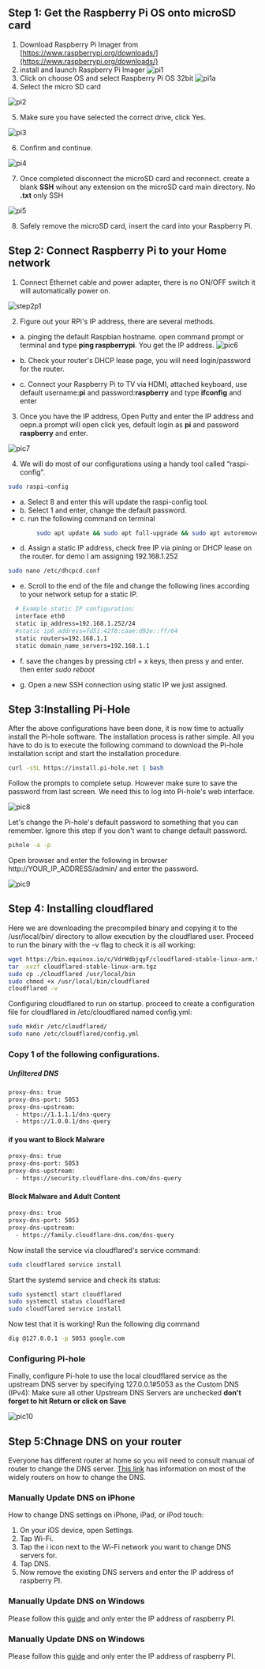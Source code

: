 

## Step 1: Get the Raspberry Pi OS onto microSD card

1. Download Raspberry Pi Imager from [https://www.raspberrypi.org/downloads/](https://www.raspberrypi.org/downloads/)
2. install and launch Raspberry Pi Imager 
    ![pi1](https://raw.githubusercontent.com/A3XX/dns_at_home/master/img/1.PNG)
3. Click on choose OS and select Raspberry Pi OS 32bit
    ![pi1a](https://raw.githubusercontent.com/A3XX/dns_at_home/master/img/1a.png)
4. Select the micro SD card 

![pi2](https://raw.githubusercontent.com/A3XX/dns_at_home/master/img/2.PNG)

5. Make sure you have selected the correct drive, click Yes.

![pi3](https://raw.githubusercontent.com/A3XX/dns_at_home/master/img/3.PNG)

6. Confirm and continue. 

![pi4](https://raw.githubusercontent.com/A3XX/dns_at_home/master/img/4.PNG)

7. Once completed disconnect the microSD card and reconnect. create a blank **SSH** wihout any extension on the microSD card main directory. No **.txt** only SSH

![pi5](https://raw.githubusercontent.com/A3XX/dns_at_home/master/img/5.PNG)

8. Safely remove the microSD card, insert the card into your Raspberry Pi. 

## Step 2: Connect Raspberry Pi to your Home network
1. Connect Ethernet cable and power adapter, there is no ON/OFF switch it will automatically power on.  

![step2p1](https://projects-static.raspberrypi.org/projects/raspberry-pi-getting-started/0e07cfe2a142a41e6c97611e94057de6dddde935/en/images/pi-plug-in.gif)

2. Figure out your RPi's IP address, there are several methods.
  - a. pinging the default Raspbian hostname. open command prompt or terminal and type **ping raspberrypi**. You get the IP address.
    ![pic6](https://raw.githubusercontent.com/A3XX/dns_at_home/master/img/6.PNG)

  - b. Check your router's DHCP lease page, you will need login/password for the router. 
  - c. Connect your Raspberry Pi to TV via HDMI, attached keyboard, use default username:**pi** and password:**raspberry** and type **ifconfig** and enter
3. Once you have the IP address, Open Putty and enter the IP address and oepn.a prompt will open click yes, default login as **pi** and  password **raspberry** and enter.

![pic7](https://raw.githubusercontent.com/A3XX/dns_at_home/master/img/7.PNG)

4. We will do most of our configurations using a handy tool called “raspi-config”.
```bash
sudo raspi-config
```

 - a. Select 8 and enter this will update the raspi-config tool. 
 - b. Select 1 and enter, change the default password. 
 - c. run the following command on terminal
```bash 
        sudo apt update && sudo apt full-upgrade && sudo apt autoremove && sudo apt autoclean
```
 - d. Assign a static IP address, check free IP via pining or DHCP lease on the router. for demo I am assigning 192.168.1.252
  

```bash 
sudo nano /etc/dhcpcd.conf
```
 - e. Scroll to the end of the file and change the following lines according to your network setup for a static IP.
  
```bash 
  # Example static IP configuration:
  interface eth0
  static ip_address=192.168.1.252/24
  #static ip6_address=fd51:42f8:caae:d92e::ff/64
  static routers=192.168.1.1
  static domain_name_servers=192.168.1.1
``` 

- f.  save the changes by pressing ctrl + x keys, then press y and enter. then enter *sudo reboot*

- g. Open a new SSH connection using static IP we just assigned.

## Step 3:Installing Pi-Hole

After the above configurations have been done, it is now time to actually install the Pi-hole software. The installation process is rather simple. All you have to do is to execute the following command to download the Pi-hole installation script and start the installation procedure.

```bash 
curl -sSL https://install.pi-hole.net | bash
```
Follow the prompts to complete setup. However make sure to save the password from last screen. We need this to log into Pi-hole's web interface. 

![pic8](https://raw.githubusercontent.com/A3XX/dns_at_home/master/img/8.gif)

Let's change the Pi-hole's default password to something that you can remember. Ignore this step if you don't want to change default password. 

```bash 
pihole -a -p
```

Open browser and enter the following in browser http://YOUR_IP_ADDRESS/admin/ and enter the password. 

![pic9](https://raw.githubusercontent.com/A3XX/dns_at_home/master/img/9.PNG)


## Step 4: Installing cloudflared
Here we are downloading the precompiled binary and copying it to the /usr/local/bin/ directory to allow execution by the cloudflared user. Proceed to run the binary with the -v flag to check it is all working:

```bash 
wget https://bin.equinox.io/c/VdrWdbjqyF/cloudflared-stable-linux-arm.tgz
tar -xvzf cloudflared-stable-linux-arm.tgz
sudo cp ./cloudflared /usr/local/bin
sudo chmod +x /usr/local/bin/cloudflared
cloudflared -v

```

Configuring cloudflared to run on startup. proceed to create a configuration file for cloudflared in /etc/cloudflared named config.yml:
```bash
sudo mkdir /etc/cloudflared/
sudo nano /etc/cloudflared/config.yml
```
### Copy 1 of the following configurations. 

##### Unfiltered DNS
```bash
proxy-dns: true
proxy-dns-port: 5053
proxy-dns-upstream:
  - https://1.1.1.1/dns-query
  - https://1.0.0.1/dns-query
```
#### if you want to Block Malware
```bash
proxy-dns: true
proxy-dns-port: 5053
proxy-dns-upstream:
  - https://security.cloudflare-dns.com/dns-query
```
#### Block Malware and Adult Content
```bash
proxy-dns: true
proxy-dns-port: 5053
proxy-dns-upstream:
  - https://family.cloudflare-dns.com/dns-query
```

Now install the service via cloudflared's service command:
```bash
sudo cloudflared service install
```
Start the systemd service and check its status:
```bash
sudo systemctl start cloudflared
sudo systemctl status cloudflared
sudo cloudflared service install
```
Now test that it is working! Run the following dig command
```bash
dig @127.0.0.1 -p 5053 google.com

```
### Configuring Pi-hole
Finally, configure Pi-hole to use the local cloudflared service as the upstream DNS server by specifying 127.0.0.1#5053 as the Custom DNS (IPv4):
Make sure all other Upstream DNS Servers are unchecked **don't forget to hit Return or click on Save**

![pic10](https://raw.githubusercontent.com/A3XX/dns_at_home/master/img/10.PNG)



## Step 5:Chnage DNS on your router
Everyone has different router at home so you will need to consult manual of router to change the DNS server. [This link](https://www.lifewire.com/how-to-change-dns-servers-on-most-popular-routers-2617995) has information on most of the widely routers on how to change the DNS. 

### Manually Update DNS on iPhone 
How to change DNS settings on iPhone, iPad, or iPod touch:
1. On your iOS device, open Settings.
2. Tap Wi-Fi.
3. Tap the i icon next to the Wi-Fi network you want to change DNS servers for.
4. Tap DNS.
5. Now remove the existing DNS servers and enter the IP address of raspberry PI.

### Manually Update DNS on Windows

Please follow this [guide](https://www.quad9.net/microsoft/) and only enter the IP address of raspberry PI.

### Manually Update DNS on Windows

Please follow this [guide](https://www.quad9.net/apple/) and only enter the IP address of raspberry PI.



